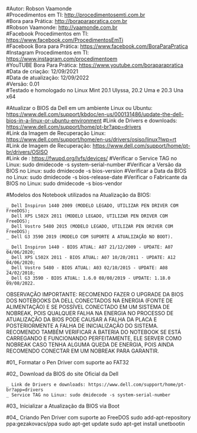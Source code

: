 #Autor: Robson Vaamonde<br>
#Procedimentos em TI: http://procedimentosemti.com.br<br>
#Bora para Prática: http://boraparapratica.com.br<br>
#Robson Vaamonde: http://vaamonde.com.br<br>
#Facebook Procedimentos em TI: https://www.facebook.com/ProcedimentosEmTi<br>
#Facebook Bora para Prática: https://www.facebook.com/BoraParaPratica<br>
#Instagram Procedimentos em TI: https://www.instagram.com/procedimentoem<br>
#YouTUBE Bora Para Prática: https://www.youtube.com/boraparapratica<br>
#Data de criação: 12/09/2021<br>
#Data de atualização: 12/09/2022<br>
#Versão: 0.01<br>
#Testado e homologado no Linux Mint 20.1 Ulyssa, 20.2 Uma e 20.3 Una x64

#Atualizar o BIOS da Dell em um ambiente Linux ou Ubuntu: https://www.dell.com/support/kbdoc/en-us/000131486/update-the-dell-bios-in-a-linux-or-ubuntu-environment
#Link de Drivers e downloads: https://www.dell.com/support/home/pt-br?app=drivers<br>
#Link da Imagem de Recuperação Linux: https://www.dell.com/support/home/en-us/drivers/osiso/linux?lwp=rt<br>
#Link de Imagem de Recuperação: https://www.dell.com/support/home/pt-br/drivers/OSISO<br>
#Link de : https://fwupd.org/lvfs/devices/
#Verificar o Service TAG no Linux: sudo dmidecode -s system-serial-number
#Verificar a Versão da BIOS no Linux: sudo dmidecode -s bios-version
#Verificar a Data da BIOS no Linux: sudo dmidecode -s bios-release-date
#Verificar o Fabricante da BIOS no Linux: sudo dmidecode -s bios-vendor

#Modelos dos Notebook utilizados na Atualização da BIOS:

	_ Dell Inspiron 1440 2009 (MODELO LEGADO, UTILIZAR PEN DRIVER COM FreeDOS);
	_ Dell XPS L502X 2011 (MODELO LEGADO, UTILIZAR PEN DRIVER COM FreeDOS);
	_ Dell Vostro 5480 2015 (MODELO LEGADO, UTILIZAR PEN DRIVER COM FreeDOS);
	_ Dell G3 3590 2019 (MODELO COM SUPORTE A ATUALIZAÇÃO NO BOOT).

	_ Dell Inspiron 1440 - BIOS ATUAL: A07 21/12/2009 - UPDATE: A07 04/06/2020;
	_ Dell XPS L502X 2011 - BIOS ATUAL: A07 10/20/2011 - UPDATE: A12 04/06/2020;
	_ Dell Vostro 5480 - BIOS ATUAL: A03 02/10/2015 - UPDATE: A08 24/02/2018;
	_ Dell G3 3590 - BIOS ATUAL: 1.6.0 08/08/2019 - UPDATE: 1.18.0 09/08/2022.

OBSERVAÇÃO IMPORTANTE: RECOMENDO FAZER O UPGRADE DA BIOS DOS NOTEBOOKS DA DELL CONECTADOS
NA ENERGIA (FONTE DE ALIMENTAÇÃO) E SE POSSÍVEL CONECTADO EM UM SISTEMA DE NOBREAK, POIS
QUALQUER FALHA NA ENERGIA NO PROCESSO DE ATUALIZAÇÃO DA BIOS PODE CAUSAR A FALHA DA PLACA
E POSTERIORMENTE A FALHA DE INICIALIZAÇÃO DO SISTEMA. RECOMENDO TAMBÉM VERIFICAR A BATERIA
DO NOTEBOOK SE ESTÁ CARREGANDO E FUNCIONANDO PERFEITAMENTE, ELE SERVER COMO NOBREAK CASO
TENHA ALGUMA QUEDA DE ENERGIA, POIS AINDA RECOMENDO CONECTAR EM UM NOBREAK PARA GARANTIR.

#01_ Formatar o Pen Driver com suporte ao FAT32

#02_ Download da BIOS do site Oficial da Dell

	_ Link de Drivers e downloads: https://www.dell.com/support/home/pt-br?app=drivers
	_ Service TAG no Linux: sudo dmidecode -s system-serial-number

#03_ Inicializar a Atualização da BIOS via Boot

#04_ Criando Pen Driver com suporte ao FreeDOS
sudo add-apt-repository ppa:gezakovacs/ppa
sudo apt-get update
sudo apt-get install unetbootin
